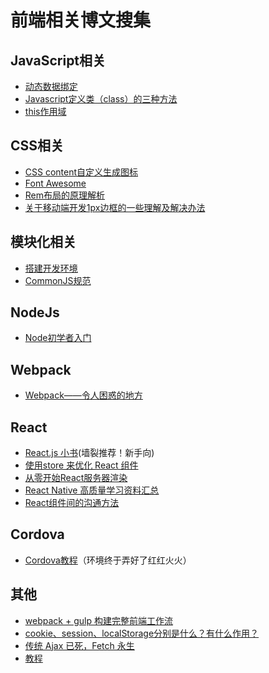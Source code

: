 # 前端相关博文搜集

## JavaScript相关

- [动态数据绑定](https://github.com/youngwind/blog/issues/84)
- [Javascript定义类（class）的三种方法](http://www.ruanyifeng.com/blog/2012/07/three_ways_to_define_a_javascript_class.html)
- [this作用域](https://zhuanlan.zhihu.com/p/23804247)

## CSS相关

- [CSS content自定义生成图标](https://www.zhihu.com/question/22022905)
- [Font Awesome](http://fontawesome.io/)
- [Rem布局的原理解析](https://juejin.im/entry/59eff43df265da431f4a44bf)
- [关于移动端开发1px边框的一些理解及解决办法](https://juejin.im/entry/59f052c26fb9a0450c489d79)

## 模块化相关

- [搭建开发环境](https://juejin.im/post/59a7ef006fb9a0249a414486)
- [CommonJS规范](http://javascript.ruanyifeng.com/nodejs/module.html)

## NodeJs

- [Node初学者入门](http://ourjs.com/detail/529ca5950cb6498814000005)

## Webpack

- [Webpack——令人困惑的地方](https://github.com/chemdemo/chemdemo.github.io/issues/13)

## React

- [React.js 小书](http://huziketang.com/books/react/)(墙裂推荐！新手向)
- [使用store 来优化 React 组件](https://zhuanlan.zhihu.com/p/30356842?utm_source=wechat_session&utm_medium=social)
- [从零开始React服务器渲染](http://www.alloyteam.com/2017/01/react-from-scratch-server-render/)
- [React Native 高质量学习资料汇总](http://www.jianshu.com/p/454f2e6f28e9)
- [React组件间的沟通方法](http://www.alloyteam.com/2016/01/some-methods-of-reactjs-communication-between-components/)

## Cordova
- [Cordova教程](http://eteng-wiki.github.io/HAC-WIKI/buildEnv/)（环境终于弄好了红红火火）

## 其他

- [webpack + gulp 构建完整前端工作流](https://zhuanlan.zhihu.com/p/21312474)
- [cookie、session、localStorage分别是什么？有什么作用？](https://zhuanlan.zhihu.com/p/22388743?utm_source=wechat_session&utm_medium=social)
- [传统 Ajax 已死，Fetch 永生](https://segmentfault.com/a/1190000003810652)
- [教程](https://scotch.io/tutorials)


